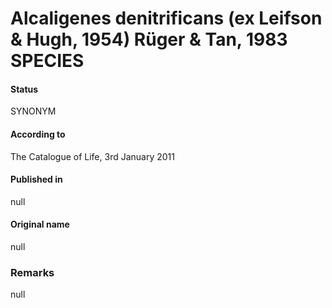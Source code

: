 # Alcaligenes denitrificans (ex Leifson & Hugh, 1954) Rüger & Tan, 1983 SPECIES

#### Status
SYNONYM

#### According to
The Catalogue of Life, 3rd January 2011

#### Published in
null

#### Original name
null

### Remarks
null